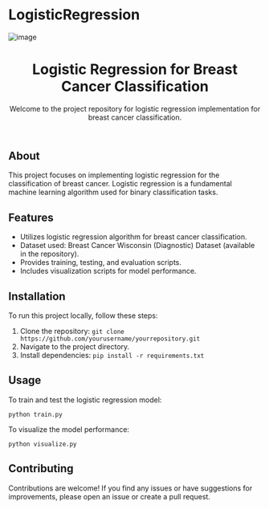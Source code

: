 # LogisticRegression
![image](https://github.com/MananChandna/LogisticRegression/assets/139998502/f44c2f08-39e6-4880-86b0-2bb249974dc2)

<!DOCTYPE html>
<html lang="en">
<head>
  <meta charset="UTF-8">
  <meta name="viewport" content="width=device-width, initial-scale=1.0">
</head>
<body>
  <header>
    <h1>Logistic Regression for Breast Cancer Classification</h1>
    <p>Welcome to the project repository for logistic regression implementation for breast cancer classification.</p>
  </header>
  
  <section>
    <h2>About</h2>
    <p>This project focuses on implementing logistic regression for the classification of breast cancer. Logistic regression is a fundamental machine learning algorithm used for binary classification tasks.</p>
  </section>
  
  <section>
    <h2>Features</h2>
    <ul>
      <li>Utilizes logistic regression algorithm for breast cancer classification.</li>
      <li>Dataset used: Breast Cancer Wisconsin (Diagnostic) Dataset (available in the repository).</li>
      <li>Provides training, testing, and evaluation scripts.</li>
      <li>Includes visualization scripts for model performance.</li>
    </ul>
  </section>
  
  <section>
    <h2>Installation</h2>
    <p>To run this project locally, follow these steps:</p>
    <ol>
      <li>Clone the repository: <code>git clone https://github.com/yourusername/yourrepository.git</code></li>
      <li>Navigate to the project directory.</li>
      <li>Install dependencies: <code>pip install -r requirements.txt</code></li>
    </ol>
  </section>
  
  <section>
    <h2>Usage</h2>
    <p>To train and test the logistic regression model:</p>
    <pre><code>python train.py</code></pre>
    <p>To visualize the model performance:</p>
    <pre><code>python visualize.py</code></pre>
  </section>
  
  <section>
    <h2>Contributing</h2>
    <p>Contributions are welcome! If you find any issues or have suggestions for improvements, please open an issue or create a pull request.</p>
  </section>
</body>
</html>
